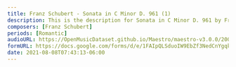 ```yaml
---
title: Franz Schubert - Sonata in C Minor D. 961 (1)
description: This is the description for Sonata in C Minor D. 961 by Franz Schubert
composers: [Franz Schubert]
periods: [Romantic]
audioURL: https://OpenMusicDataset.github.io/Maestro/maestro-v3.0.0/2009/MIDI-Unprocessed_07_R2_2009_01_ORIG_MID--AUDIO_07_R2_2009_07_R2_2009_04_WAV.midi
formURL: https://docs.google.com/forms/d/e/1FAIpQLSduoIW9EbZf3NedCnYgqkHRbNEV-7EeCk7bHpmh79urSyevaQ/viewform
date: 2021-08-08T07:43:13-06:00
---
```

